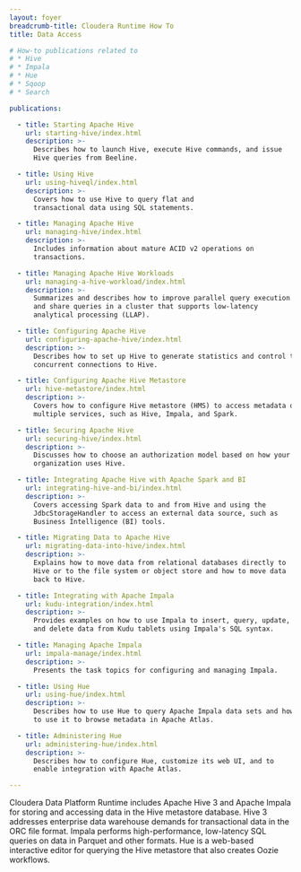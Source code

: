 ```yaml
---
layout: foyer
breadcrumb-title: Cloudera Runtime How To
title: Data Access

# How-to publications related to
# * Hive
# * Impala
# * Hue
# * Sqoop
# * Search

publications:

  - title: Starting Apache Hive
    url: starting-hive/index.html
    description: >-
      Describes how to launch Hive, execute Hive commands, and issue
      Hive queries from Beeline.

  - title: Using Hive
    url: using-hiveql/index.html
    description: >-
      Covers how to use Hive to query flat and
      transactional data using SQL statements.

  - title: Managing Apache Hive
    url: managing-hive/index.html
    description: >-
      Includes information about mature ACID v2 operations on
      transactions.

  - title: Managing Apache Hive Workloads
    url: managing-a-hive-workload/index.html
    description: >-
      Summarizes and describes how to improve parallel query execution
      and share queries in a cluster that supports low-latency
      analytical processing (LLAP).

  - title: Configuring Apache Hive
    url: configuring-apache-hive/index.html
    description: >-
      Describes how to set up Hive to generate statistics and control the number of
      concurrent connections to Hive.

  - title: Configuring Apache Hive Metastore
    url: hive-metastore/index.html
    description: >-
      Covers how to configure Hive metastore (HMS) to access metadata of
      multiple services, such as Hive, Impala, and Spark.

  - title: Securing Apache Hive
    url: securing-hive/index.html
    description: >-
      Discusses how to choose an authorization model based on how your
      organization uses Hive.

  - title: Integrating Apache Hive with Apache Spark and BI
    url: integrating-hive-and-bi/index.html
    description: >-
      Covers accessing Spark data to and from Hive and using the
      JdbcStorageHandler to access an external data source, such as
      Business Intelligence (BI) tools.

  - title: Migrating Data to Apache Hive
    url: migrating-data-into-hive/index.html
    description: >-
      Explains how to move data from relational databases directly to
      Hive or to the file system or object store and how to move data
      back to Hive.

  - title: Integrating with Apache Impala
    url: kudu-integration/index.html
    description: >-
      Provides examples on how to use Impala to insert, query, update,
      and delete data from Kudu tablets using Impala's SQL syntax.

  - title: Managing Apache Impala
    url: impala-manage/index.html
    description: >-
      Presents the task topics for configuring and managing Impala.

  - title: Using Hue
    url: using-hue/index.html
    description: >-
      Describes how to use Hue to query Apache Impala data sets and how
      to use it to browse metadata in Apache Atlas.

  - title: Administering Hue
    url: administering-hue/index.html
    description: >-
      Describes how to configure Hue, customize its web UI, and to
      enable integration with Apache Atlas.

---
```


Cloudera Data Platform Runtime includes Apache Hive 3 and Apache Impala
for storing and accessing data in the Hive metastore database. Hive 3
addresses enterprise data warehouse demands for transactional data in
the ORC file format. Impala performs high-performance, low-latency SQL
queries on data in Parquet and other formats. Hue is a web-based interactive
editor for querying the Hive metastore that also creates Oozie workflows.
